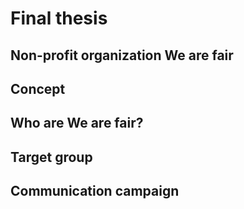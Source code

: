 # Final thesis
## Non-profit organization We are fair

## Concept

## Who are We are fair?

## Target group

## Communication campaign
